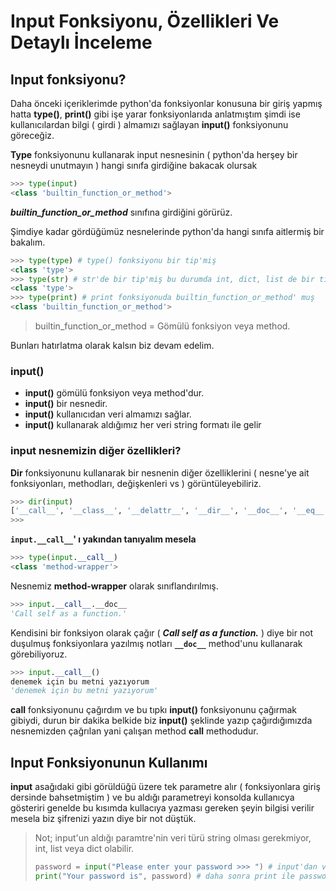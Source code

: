 # Input Fonksiyonu, Özellikleri Ve Detaylı İnceleme

## Input fonksiyonu?

Daha önceki içeriklerimde python'da fonksiyonlar konusuna bir giriş yapmış hatta
**type\(\)**, **print\(\)** gibi işe yarar fonksiyonlarıda anlatmıştım şimdi ise
kullanıcılardan bilgi \( girdi \) almamızı sağlayan **input\(\)** fonksiyonunu
göreceğiz.

**Type** fonksiyonunu kullanarak input nesnesinin \( python'da herşey bir nesneydi
unutmayın \) hangi sınıfa girdiğine bakacak olursak

```python
>>> type(input)
<class 'builtin_function_or_method'>
```

_**builtin_function_or_method**_ sınıfına girdiğini görürüz.

Şimdiye kadar gördüğümüz nesnelerinde python'da hangi sınıfa aitlermiş bir bakalım.

```python
>>> type(type) # type() fonksiyonu bir tip'miş
<class 'type'>
>>> type(str) # str'de bir tip'miş bu durumda int, dict, list de bir tip'dir
<class 'type'>
>>> type(print) # print fonksiyonuda builtin_function_or_method' muş
<class 'builtin_function_or_method'>
```

> builtin_function_or_method = Gömülü fonksiyon veya method.

Bunları hatırlatma olarak kalsın biz devam edelim.

### input\(\)

- **input\(\)** gömülü fonksiyon veya method'dur.
- **input\(\)** bir nesnedir.
- **input\(\)** kullanıcıdan veri almamızı sağlar.
- **input\(\)** kullanarak aldığımız her veri string formatı ile gelir

### input nesnemizin diğer özellikleri?

**Dir** fonksiyonunu kullanarak bir nesnenin diğer özelliklerini \( nesne'ye ait
fonksiyonları, methodları, değişkenleri vs \) görüntüleyebiliriz.

```python
>>> dir(input)
['__call__', '__class__', '__delattr__', '__dir__', '__doc__', '__eq__', '__format__', '__ge__', '__getattribute__', '__gt__', '__hash__', '__init__', '__init_subclass__', '__le__', '__lt__', '__module__', '__name__', '__ne__', '__new__', '__qualname__', '__reduce__', '__reduce_ex__', '__repr__', '__self__', '__setattr__', '__sizeof__', '__str__', '__subclasshook__', '__text_signature__']
>>>
```

**`input.__call__`' ı yakından tanıyalım mesela**

```python
>>> type(input.__call__)
<class 'method-wrapper'>
```

Nesnemiz **method-wrapper** olarak sınıflandırılmış.

```python
>>> input.__call__.__doc__
'Call self as a function.'
```

Kendisini bir fonksiyon olarak çağır \( _**Call self as a function.**_ \) diye bir not
duşulmuş fonksiyonlara yazılmış notları **`__doc__`** method'unu kullanarak
görebiliyoruz.

```python
>>> input.__call__()
denemek için bu metni yazıyorum
'denemek için bu metni yazıyorum'
```

**call** fonksiyonunu çağırdım ve bu tıpkı **input\(\)** fonksiyonunu çağırmak gibiydi,
durun bir dakika belkide biz **input\(\)** şeklinde yazıp çağırdığımızda nesnemizden
çağrılan yani çalışan method **call** methodudur.

## Input Fonksiyonunun Kullanımı

**input** asağıdaki gibi görüldüğü üzere tek parametre alır \( fonksiyonlara giriş
dersinde bahsetmiştim \) ve bu aldığı parametreyi konsolda kullanıcya gösteriri genelde
bu kısımda kullacıya yazması gereken şeyin bilgisi verilir mesela biz şifrenizi yazın
diye bir not düştük.

> Not; input'un aldığı paramtre'nin veri türü string olması gerekmiyor, int, list veya
> dict olabilir.
>
> ```python
> password = input("Please enter your password >>> ") # input'dan veri aldım ve bunu password adlı değişkenime attım
> print("Your password is", password) # daha sonra print ile password değişkenime atılan veriyi ekrana verdim.
> ```
